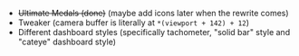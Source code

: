 - ~~Ultimate Medals (done)~~ (maybe add icons later when the rewrite comes)
- Tweaker (camera buffer is literally at `*(viewport + 142) + 12`)
- Different dashboard styles (specifically tachometer, "solid bar" style and "cateye" dashboard style)
